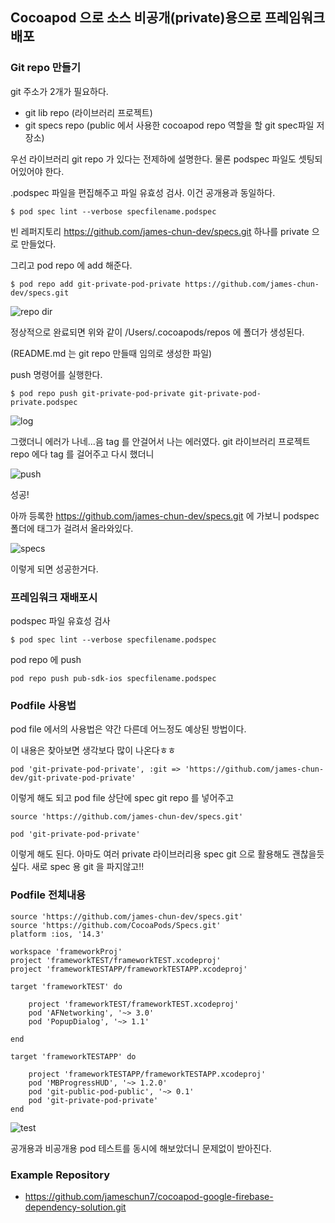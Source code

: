 ## Cocoapod 으로 소스 비공개(private)용으로 프레임워크 배포

### Git repo 만들기

git 주소가 2개가 필요하다.

* git lib repo (라이브러리 프로젝트)
* git specs repo (public 에서 사용한 cocoapod repo 역할을 할 git spec파일 저장소)

우선 라이브러리 git repo 가 있다는 전제하에 설명한다. 물론 podspec 파일도 셋팅되어있어야 한다.

.podspec 파일을 편집해주고 파일 유효성 검사. 이건 공개용과 동일하다.

```
$ pod spec lint --verbose specfilename.podspec
```

빈 레퍼지토리 https://github.com/james-chun-dev/specs.git 하나를 private 으로 만들었다.

그리고 pod repo 에 add 해준다.

```
$ pod repo add git-private-pod-private https://github.com/james-chun-dev/specs.git
```

![repo dir](https://user-images.githubusercontent.com/20632507/104162444-f6792100-5437-11eb-8e9d-20f152268d67.png)

정상적으로 완료되면 위와 같이 /Users/.cocoapods/repos 에 폴더가 생성된다.

(README.md 는 git repo 만들때 임의로 생성한 파일)

push 명령어를 실행한다.

```
$ pod repo push git-private-pod-private git-private-pod-private.podspec
```

![log](https://user-images.githubusercontent.com/20632507/104159737-3689d500-5433-11eb-9355-18d443a0e52e.png)

그랬더니 에러가 나네...음 tag 를 안걸어서 나는 에러였다. git 라이브러리 프로젝트 repo 에다 tag 를 걸어주고 다시 했더니

![push](https://user-images.githubusercontent.com/20632507/104159753-3be71f80-5433-11eb-90f6-3919c6f9be70.png)

성공!

아까 등록한 https://github.com/james-chun-dev/specs.git 에 가보니 podspec 폴더에 태그가 걸려서 올라와있다.

![specs](https://user-images.githubusercontent.com/20632507/104159774-45708780-5433-11eb-90f3-cb9efa266ca5.png)

이렇게 되면 성공한거다. 

### 프레임워크 재배포시

podspec 파일 유효성 검사

```
$ pod spec lint --verbose specfilename.podspec
```

pod repo 에 push

```
pod repo push pub-sdk-ios specfilename.podspec
```



### Podfile 사용법

pod file 에서의 사용법은 약간 다른데 어느정도 예상된 방법이다.

이 내용은 찾아보면 생각보다 많이 나온다ㅎㅎ

```
pod 'git-private-pod-private', :git => 'https://github.com/james-chun-dev/git-private-pod-private'
```

이렇게 해도 되고 pod file 상단에 spec git repo 를 넣어주고

```
source 'https://github.com/james-chun-dev/specs.git'

pod 'git-private-pod-private'
```

이렇게 해도 된다. 아마도 여러 private 라이브러리용 spec git 으로 활용해도 괜찮을듯 싶다. 새로 spec 용 git 을 파지않고!!

### Podfile 전체내용

```
source 'https://github.com/james-chun-dev/specs.git'
source 'https://github.com/CocoaPods/Specs.git'
platform :ios, '14.3'

workspace 'frameworkProj'
project 'frameworkTEST/frameworkTEST.xcodeproj'
project 'frameworkTESTAPP/frameworkTESTAPP.xcodeproj'

target 'frameworkTEST' do

	project 'frameworkTEST/frameworkTEST.xcodeproj'
	pod 'AFNetworking', '~> 3.0'
	pod 'PopupDialog', '~> 1.1'

end

target 'frameworkTESTAPP' do

	project 'frameworkTESTAPP/frameworkTESTAPP.xcodeproj'
	pod 'MBProgressHUD', '~> 1.2.0'
	pod 'git-public-pod-public', '~> 0.1'
	pod 'git-private-pod-private'
end
```

![test](https://user-images.githubusercontent.com/20632507/104257054-e0af3e80-54bf-11eb-8ffb-6c214d7448e8.png)

공개용과 비공개용 pod 테스트를 동시에 해보았더니 문제없이 받아진다.

### Example Repository

* https://github.com/jameschun7/cocoapod-google-firebase-dependency-solution.git